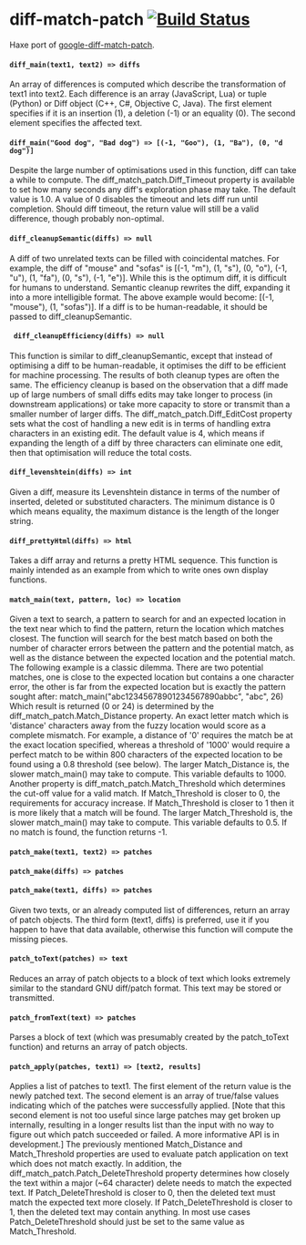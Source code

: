 # diff-match-patch [![Build Status](https://travis-ci.org/benmerckx/diff-match-patch.svg?branch=master)](https://travis-ci.org/benmerckx/diff-match-patch)

Haxe port of [google-diff-match-patch](https://code.google.com/p/google-diff-match-patch/).
	
#### `diff_main(text1, text2) => diffs`

An array of differences is computed which describe the transformation of text1 into text2. Each difference is an array (JavaScript, Lua) or tuple (Python) or Diff object (C++, C#, Objective C, Java). The first element specifies if it is an insertion (1), a deletion (-1) or an equality (0). The second element specifies the affected text.

#### `diff_main("Good dog", "Bad dog") => [(-1, "Goo"), (1, "Ba"), (0, "d dog")]`
Despite the large number of optimisations used in this function, diff can take a while to compute. The diff_match_patch.Diff_Timeout property is available to set how many seconds any diff's exploration phase may take. The default value is 1.0. A value of 0 disables the timeout and lets diff run until completion. Should diff timeout, the return value will still be a valid difference, though probably non-optimal.

#### `diff_cleanupSemantic(diffs) => null`

A diff of two unrelated texts can be filled with coincidental matches. For example, the diff of "mouse" and "sofas" is [(-1, "m"), (1, "s"), (0, "o"), (-1, "u"), (1, "fa"), (0, "s"), (-1, "e")]. While this is the optimum diff, it is difficult for humans to understand. Semantic cleanup rewrites the diff, expanding it into a more intelligible format. The above example would become: [(-1, "mouse"), (1, "sofas")]. If a diff is to be human-readable, it should be passed to diff_cleanupSemantic.

#### ` diff_cleanupEfficiency(diffs) => null`

This function is similar to diff_cleanupSemantic, except that instead of optimising a diff to be human-readable, it optimises the diff to be efficient for machine processing. The results of both cleanup types are often the same.
The efficiency cleanup is based on the observation that a diff made up of large numbers of small diffs edits may take longer to process (in downstream applications) or take more capacity to store or transmit than a smaller number of larger diffs. The diff_match_patch.Diff_EditCost property sets what the cost of handling a new edit is in terms of handling extra characters in an existing edit. The default value is 4, which means if expanding the length of a diff by three characters can eliminate one edit, then that optimisation will reduce the total costs.

#### `diff_levenshtein(diffs) => int`

Given a diff, measure its Levenshtein distance in terms of the number of inserted, deleted or substituted characters. The minimum distance is 0 which means equality, the maximum distance is the length of the longer string.

#### `diff_prettyHtml(diffs) => html`

Takes a diff array and returns a pretty HTML sequence. This function is mainly intended as an example from which to write ones own display functions.

#### `match_main(text, pattern, loc) => location`

Given a text to search, a pattern to search for and an expected location in the text near which to find the pattern, return the location which matches closest. The function will search for the best match based on both the number of character errors between the pattern and the potential match, as well as the distance between the expected location and the potential match.
The following example is a classic dilemma. There are two potential matches, one is close to the expected location but contains a one character error, the other is far from the expected location but is exactly the pattern sought after: match_main("abc12345678901234567890abbc", "abc", 26) Which result is returned (0 or 24) is determined by the diff_match_patch.Match_Distance property. An exact letter match which is 'distance' characters away from the fuzzy location would score as a complete mismatch. For example, a distance of '0' requires the match be at the exact location specified, whereas a threshold of '1000' would require a perfect match to be within 800 characters of the expected location to be found using a 0.8 threshold (see below). The larger Match_Distance is, the slower match_main() may take to compute. This variable defaults to 1000.
Another property is diff_match_patch.Match_Threshold which determines the cut-off value for a valid match. If Match_Threshold is closer to 0, the requirements for accuracy increase. If Match_Threshold is closer to 1 then it is more likely that a match will be found. The larger Match_Threshold is, the slower match_main() may take to compute. This variable defaults to 0.5. If no match is found, the function returns -1.

#### `patch_make(text1, text2) => patches`

#### `patch_make(diffs) => patches`

#### `patch_make(text1, diffs) => patches`

Given two texts, or an already computed list of differences, return an array of patch objects. The third form (text1, diffs) is preferred, use it if you happen to have that data available, otherwise this function will compute the missing pieces.

#### `patch_toText(patches) => text`

Reduces an array of patch objects to a block of text which looks extremely similar to the standard GNU diff/patch format. This text may be stored or transmitted.

#### `patch_fromText(text) => patches`

Parses a block of text (which was presumably created by the patch_toText function) and returns an array of patch objects.

#### `patch_apply(patches, text1) => [text2, results]`

Applies a list of patches to text1. The first element of the return value is the newly patched text. The second element is an array of true/false values indicating which of the patches were successfully applied. [Note that this second element is not too useful since large patches may get broken up internally, resulting in a longer results list than the input with no way to figure out which patch succeeded or failed. A more informative API is in development.]
The previously mentioned Match_Distance and Match_Threshold properties are used to evaluate patch application on text which does not match exactly. In addition, the diff_match_patch.Patch_DeleteThreshold property determines how closely the text within a major (~64 character) delete needs to match the expected text. If Patch_DeleteThreshold is closer to 0, then the deleted text must match the expected text more closely. If Patch_DeleteThreshold is closer to 1, then the deleted text may contain anything. In most use cases Patch_DeleteThreshold should just be set to the same value as Match_Threshold.